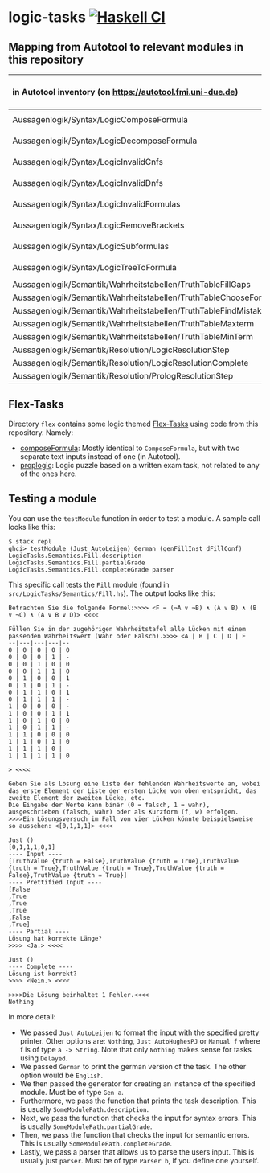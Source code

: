 # logic-tasks [![Haskell CI](https://github.com/fmidue/logic-tasks/actions/workflows/haskell.yml/badge.svg)](https://github.com/fmidue/logic-tasks/actions/workflows/haskell.yml)

## Mapping from Autotool to relevant modules in this repository

| in Autotool inventory (on <https://autotool.fmi.uni-due.de>)        | Forms | Direct | Quiz | Supports fractional points? | Autotool module (in [`collection/src`](https://git.uni-due.de/fmi/autotool-dev/-/tree/HEAD/collection/src)) | `logic-tasks` module(s)                                                                                                                                    |
| :------------------------------------------------------------------ | :---: | :----: | :--: | :-----------------------: | :---------------------------------------------------------------------------------------------------------- | ---------------------------------------------------------------------------------------------------------------------------------------------------------- |
| Aussagenlogik/Syntax/LogicComposeFormula                            |       |        |  x   | x                         | `Logic.Syntax.ComposeFormula`                                                                               | [`LogicTasks.Syntax.ComposeFormula`](src/LogicTasks/Syntax/ComposeFormula.hs), [`Tasks.ComposeFormula.Quiz`](src/Tasks/ComposeFormula/Quiz.hs)             |
| Aussagenlogik/Syntax/LogicDecomposeFormula                          |       |        |  x   |                           | `Logic.Syntax.DecomposeFormula`                                                                             | [`LogicTasks.Syntax.DecomposeFormula`](src/LogicTasks/Syntax/DecomposeFormula.hs), [`Tasks.DecomposeFormula.Quiz`](src/Tasks/DecomposeFormula/Quiz.hs)     |
| Aussagenlogik/Syntax/LogicInvalidCnfs                               |   x   |        |  x   | x                         | `Logic.Syntax.LegalCnf`                                                                                     | [`LogicTasks.Syntax.IllegalCnfs`](src/LogicTasks/Syntax/IllegalCnfs.hs), [`Tasks.LegalNormalForm.Quiz`](src/Tasks/LegalNormalForm/Quiz.hs)                 |
| Aussagenlogik/Syntax/LogicInvalidDnfs                               |   x   |        |  x   | x                         | `Logic.Syntax.LegalDnf`                                                                                     | [`LogicTasks.Syntax.IllegalDnfs`](src/LogicTasks/Syntax/IllegalDnfs.hs), [`Tasks.LegalNormalForm.Quiz`](src/Tasks/LegalNormalForm/Quiz.hs)                 |
| Aussagenlogik/Syntax/LogicInvalidFormulas                           |   x   |        |  x   | x                         | `Logic.Syntax.LegalFormula`                                                                                 | [`LogicTasks.Syntax.IllegalFormulas`](src/LogicTasks/Syntax/IllegalFormulas.hs), [`Tasks.LegalProposition.Quiz`](src/Tasks/LegalProposition/Quiz.hs)       |
| Aussagenlogik/Syntax/LogicRemoveBrackets                            |       |        |  x   | x                         | `Logic.Syntax.SimplestFormula`                                                                              | [`LogicTasks.Syntax.SimplestFormula`](src/LogicTasks/Syntax/SimplestFormula.hs), [`Tasks.SuperfluousBrackets.Quiz`](src/Tasks/SuperfluousBrackets/Quiz.hs) |
| Aussagenlogik/Syntax/LogicSubformulas                               |   x   |        |  x   | x                         | `Logic.Syntax.SubFormula`                                                                                   | [`LogicTasks.Syntax.SubTreeSet`](src/LogicTasks/Syntax/SubTreeSet.hs), [`Tasks.SubTree.Quiz`](src/Tasks/SubTree/Quiz.hs)                                   |
| Aussagenlogik/Syntax/LogicTreeToFormula                             |       |        |  x   |                           | `Logic.Syntax.TreeToFormula`                                                                                | [`LogicTasks.Syntax.TreeToFormula`](src/LogicTasks/Syntax/TreeToFormula.hs), [`Tasks.TreeToFormula.Quiz`](src/Tasks/TreeToFormula/Quiz.hs)                 |
| Aussagenlogik/Semantik/Wahrheitstabellen/TruthTableFillGaps         |   x   |   x    |  x   | x                         | `Logic.Semantics.FillGaps`                                                                                  | [`LogicTasks.Semantics.Fill`](src/LogicTasks/Semantics/Fill.hs)                                                                                            |
| Aussagenlogik/Semantik/Wahrheitstabellen/TruthTableChooseForFormula |   x   |   x    |  x   |                           | `Logic.Semantics.ChooseTable`                                                                               | [`LogicTasks.Semantics.Pick`](src/LogicTasks/Semantics/Pick.hs)                                                                                            |
| Aussagenlogik/Semantik/Wahrheitstabellen/TruthTableFindMistakes     |   x   |   x    |  x   | x                         | `Logic.Semantics.FindMistakes`                                                                              | [`LogicTasks.Semantics.Decide`](src/LogicTasks/Semantics/Decide.hs)                                                                                        |
| Aussagenlogik/Semantik/Wahrheitstabellen/TruthTableMaxterm          |       |   x    |  x   |                           | `Logic.Semantics.MaxTerm`                                                                                   | [`LogicTasks.Semantics.Max`](src/LogicTasks/Semantics/Max.hs)                                                                                              |
| Aussagenlogik/Semantik/Wahrheitstabellen/TruthTableMinTerm          |       |   x    |  x   |                           | `Logic.Semantics.MinTerm`                                                                                   | [`LogicTasks.Semantics.Min`](src/LogicTasks/Semantics/Min.hs)                                                                                              |
| Aussagenlogik/Semantik/Resolution/LogicResolutionStep               |   x   |   x    |  x   |                           | `Logic.Semantics.ResolutionStep`                                                                            | [`LogicTasks.Semantics.Step`](src/LogicTasks/Semantics/Step.hs)                                                                                            |
| Aussagenlogik/Semantik/Resolution/LogicResolutionComplete           |   x   |   x    |  x   |                           | `Logic.Semantics.ResolutionFull`                                                                            | [`LogicTasks.Semantics.Resolve`](src/LogicTasks/Semantics/Resolve.hs)                                                                                      |
| Aussagenlogik/Semantik/Resolution/PrologResolutionStep              |       |   x    |  x   |                           | `Logic.Semantics.ResolutionStepProlog`                                                                      | [`LogicTasks.Semantics.Prolog`](src/LogicTasks/Semantics/Prolog.hs)                                                                                        |

## Flex-Tasks

Directory `flex` contains some logic themed [Flex-Tasks](https://github.com/fmidue/flex-tasks) using code from this repository. Namely:

- [composeFormula](flex/composeFormula.flex): Mostly identical to `ComposeFormula`, but with two separate text inputs instead of one (in Autotool).
- [proplogic](flex/proplogic.flex): Logic puzzle based on a written exam task, not related to any of the ones here.

## Testing a module

You can use the `testModule` function in order to test a module. A sample call looks like this:

```text
$ stack repl
ghci> testModule (Just AutoLeijen) German (genFillInst dFillConf) LogicTasks.Semantics.Fill.description LogicTasks.Semantics.Fill.partialGrade LogicTasks.Semantics.Fill.completeGrade parser
```

This specific call tests the `Fill` module (found in `src/LogicTasks/Semantics/Fill.hs`). The output looks like this:

```text
Betrachten Sie die folgende Formel:>>>> <F = (¬A ∨ ¬B) ∧ (A ∨ B) ∧ (B ∨ ¬C) ∧ (A ∨ B ∨ D)> <<<<

Füllen Sie in der zugehörigen Wahrheitstafel alle Lücken mit einem passenden Wahrheitswert (Wahr oder Falsch).>>>> <A | B | C | D | F
--|---|---|---|--
0 | 0 | 0 | 0 | 0
0 | 0 | 0 | 1 | -
0 | 0 | 1 | 0 | 0
0 | 0 | 1 | 1 | 0
0 | 1 | 0 | 0 | 1
0 | 1 | 0 | 1 | -
0 | 1 | 1 | 0 | 1
0 | 1 | 1 | 1 | -
1 | 0 | 0 | 0 | -
1 | 0 | 0 | 1 | 1
1 | 0 | 1 | 0 | 0
1 | 0 | 1 | 1 | -
1 | 1 | 0 | 0 | 0
1 | 1 | 0 | 1 | 0
1 | 1 | 1 | 0 | -
1 | 1 | 1 | 1 | 0

> <<<<

Geben Sie als Lösung eine Liste der fehlenden Wahrheitswerte an, wobei das erste Element der Liste der ersten Lücke von oben entspricht, das zweite Element der zweiten Lücke, etc.
Die Eingabe der Werte kann binär (0 = falsch, 1 = wahr), ausgeschrieben (falsch, wahr) oder als Kurzform (f, w) erfolgen.
>>>>Ein Lösungsversuch im Fall von vier Lücken könnte beispielsweise so aussehen: <[0,1,1,1]> <<<<

Just ()
[0,1,1,1,0,1]
---- Input ----
[TruthValue {truth = False},TruthValue {truth = True},TruthValue {truth = True},TruthValue {truth = True},TruthValue {truth = False},TruthValue {truth = True}]
---- Prettified Input ----
[False
,True
,True
,True
,False
,True]
---- Partial ----
Lösung hat korrekte Länge?
>>>> <Ja.> <<<<

Just ()
---- Complete ----
Lösung ist korrekt?
>>>> <Nein.> <<<<

>>>>Die Lösung beinhaltet 1 Fehler.<<<<
Nothing
```

In more detail:

- We passed `Just AutoLeijen` to format the input with the specified pretty printer. Other options are: `Nothing`, `Just AutoHughesPJ` or `Manual f` where f is of type `a -> String`. Note that only `Nothing` makes sense for tasks using `Delayed`.
- We passed `German` to print the german version of the task. The other option would be `English`.
- We then passed the generator for creating an instance of the specified module. Must be of type `Gen a`.
- Furthermore, we pass the function that prints the task description. This is usually `SomeModulePath.description`.
- Next, we pass the function that checks the input for syntax errors. This is usually `SomeModulePath.partialGrade`.
- Then, we pass the function that checks the input for semantic errors. This is usually `SomeModulePath.completeGrade`.
- Lastly, we pass a parser that allows us to parse the users input. This is usually just `parser`. Must be of type `Parser b`, if you define one yourself.
